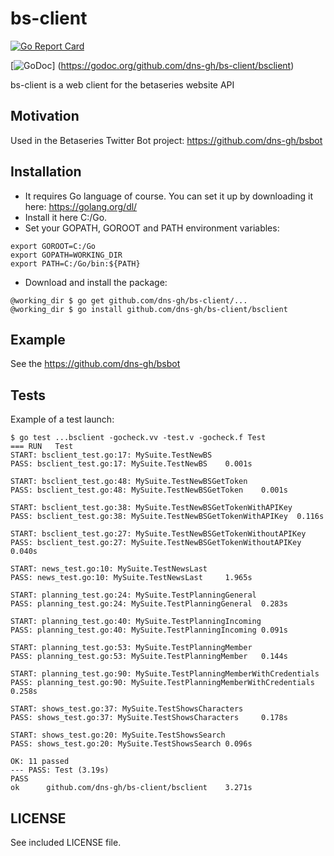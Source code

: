 # bs-client

[![Go Report Card](https://goreportcard.com/badge/github.com/dns-gh/bs-client)](https://goreportcard.com/report/github.com/dns-gh/bs-client)

[![GoDoc](https://godoc.org/github.com/dns-gh/bs-client/bsclient?status.png)]
(https://godoc.org/github.com/dns-gh/bs-client/bsclient)

bs-client is a web client for the betaseries website API

## Motivation

Used in the Betaseries Twitter Bot project: https://github.com/dns-gh/bsbot

## Installation

- It requires Go language of course. You can set it up by downloading it here: https://golang.org/dl/
- Install it here C:/Go.
- Set your GOPATH, GOROOT and PATH environment variables:

```
export GOROOT=C:/Go
export GOPATH=WORKING_DIR
export PATH=C:/Go/bin:${PATH}
```

- Download and install the package:

```
@working_dir $ go get github.com/dns-gh/bs-client/...
@working_dir $ go install github.com/dns-gh/bs-client/bsclient
```

## Example

See the https://github.com/dns-gh/bsbot

## Tests

Example of a test launch:
```
$ go test ...bsclient -gocheck.vv -test.v -gocheck.f Test
=== RUN   Test
START: bsclient_test.go:17: MySuite.TestNewBS
PASS: bsclient_test.go:17: MySuite.TestNewBS    0.001s

START: bsclient_test.go:48: MySuite.TestNewBSGetToken
PASS: bsclient_test.go:48: MySuite.TestNewBSGetToken    0.001s

START: bsclient_test.go:38: MySuite.TestNewBSGetTokenWithAPIKey
PASS: bsclient_test.go:38: MySuite.TestNewBSGetTokenWithAPIKey  0.116s

START: bsclient_test.go:27: MySuite.TestNewBSGetTokenWithoutAPIKey
PASS: bsclient_test.go:27: MySuite.TestNewBSGetTokenWithoutAPIKey       0.040s

START: news_test.go:10: MySuite.TestNewsLast
PASS: news_test.go:10: MySuite.TestNewsLast     1.965s

START: planning_test.go:24: MySuite.TestPlanningGeneral
PASS: planning_test.go:24: MySuite.TestPlanningGeneral  0.283s

START: planning_test.go:40: MySuite.TestPlanningIncoming
PASS: planning_test.go:40: MySuite.TestPlanningIncoming 0.091s

START: planning_test.go:53: MySuite.TestPlanningMember
PASS: planning_test.go:53: MySuite.TestPlanningMember   0.144s

START: planning_test.go:90: MySuite.TestPlanningMemberWithCredentials
PASS: planning_test.go:90: MySuite.TestPlanningMemberWithCredentials    0.258s

START: shows_test.go:37: MySuite.TestShowsCharacters
PASS: shows_test.go:37: MySuite.TestShowsCharacters     0.178s

START: shows_test.go:20: MySuite.TestShowsSearch
PASS: shows_test.go:20: MySuite.TestShowsSearch 0.096s

OK: 11 passed
--- PASS: Test (3.19s)
PASS
ok      github.com/dns-gh/bs-client/bsclient    3.271s
```

## LICENSE

See included LICENSE file.